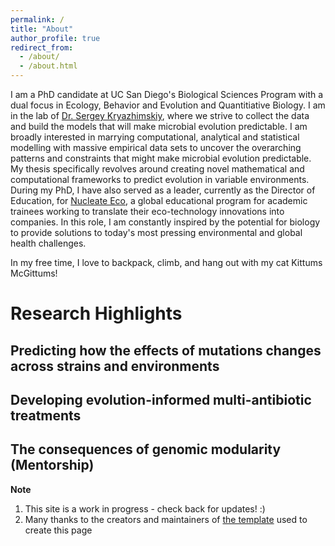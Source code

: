 ```yaml
---
permalink: /
title: "About"
author_profile: true
redirect_from: 
  - /about/
  - /about.html
---
```


I am a PhD candidate at UC San Diego's Biological Sciences Program with a dual focus in Ecology, Behavior and Evolution and Quantitiative Biology. I am in the lab of [Dr. Sergey Kryazhimskiy]( https://www.sklab.science), where we strive to collect the data and build the models that will make microbial evolution predictable. I am broadly interested in marrying computational, analytical and statistical modelling with massive empirical data sets to uncover the overarching patterns and constraints that might make microbial evolution predictable. My thesis specifically revolves around creating novel mathematical and computational frameworks to predict evolution in variable environments. During my PhD, I have also served as a leader, currently as the Director of Education, for [Nucleate Eco](https://nucleate.xyz), a global educational program for academic trainees working to translate their eco-technology innovations into companies. In this role, I am constantly inspired by the potential for biology to provide solutions to today's most pressing environmental and global health challenges. 

In my free time, I love to backpack, climb, and hang out with my cat Kittums McGittums!

Research Highlights
======


Predicting how the effects of mutations changes across strains and environments 
------

Developing evolution-informed multi-antibiotic treatments
------

The consequences of genomic modularity (Mentorship)
------

**Note**

1. This site is a work in progress - check back for updates! :)
2. Many thanks to the creators and maintainers of [the template](https://github.com/academicpages/academicpages.github.io) used to create this page
